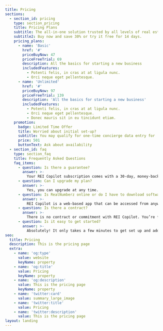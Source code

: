 ```yaml
---
title: Pricing
sections:
  - section_id: pricing
    type: section_pricing
    title: Pricing Plans
    subtitle: The all-in-one solution trusted by all levels of real estate investors.
    subtitle2: Buy now and save 30% or try it free for 14 days.
    pricing_plans:
      - name: 'Basic'
        href: '#'
        priceBuyNow: 47
        priceFreeTrial: 69
        description: All the basics for starting a new business
        includedFeatures:
          - Potenti felis, in cras at at ligula nunc.
          - Orci neque eget pellentesque.
      - name: 'Unlimited'
        href: '#'
        priceBuyNow: 97
        priceFreeTrial: 139
        description: 'All the basics for starting a new business'
        includedFeatures:
          - Potenti felis, in cras at at ligula nunc.
          - Orci neque eget pellentesque.
          - Donec mauris sit in eu tincidunt etiam.
    promotion:
      badge: Limited Time Offer
      title: Worried about initial set-up?
      subtitle: You may qualify for one-time concierge data entry for
      price: 501
      buttonText: Ask about availability
  - section_id: faq
    type: section_faq
    title: Frequently Asked Questions
    faq_items:
      - question: Is there a guarantee?
        answer: >-
          Your REI Copilot subscription comes with a 30-day, money-back guarantee. If REI Copilot is not a good fit or if you’re not satisfied, you can cancel within the first 30 days.
      - question: Can I upgrade my plan?
        answer: >-
          Yes, you can upgrade at any time.
      - question: Is RealNumberz online or do I have to download software?
        answer: >-
          REI Copilot is a web-based app that can be accessed from anywhere that there is an internet connection and on any type of device from desktop to laptop to mobile phone or tablet. You can also install REI Copilot as an app on any Windows, Mac, iPhone, Android, or tablet device.
      - question: Is there a contract?
        answer: >-
          There is no contract or commitment with REI Copilot. You’re free to upgrade or cancel at any time. We hope that REI Copilot will be just what you’ve been looking for to “turbo charge” your investment portfolio and you wouldn’t dream of canceling!
      - question: Is it easy to get started?
        answer: >-
          Absolutely! It only takes a few minutes to get set up and add your first asset. Then, you’ll be on your way to the most effective real estate portfolio you’ve ever had!
seo:
  title: Pricing
  description: This is the pricing page
  extra:
    - name: 'og:type'
      value: website
      keyName: property
    - name: 'og:title'
      value: Pricing
      keyName: property
    - name: 'og:description'
      value: This is the pricing page
      keyName: property
    - name: 'twitter:card'
      value: summary_large_image
    - name: 'twitter:title'
      value: Pricing
    - name: 'twitter:description'
      value: This is the pricing page
layout: landing
---
```

